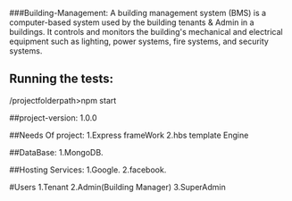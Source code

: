 ###Building-Management:
 A building management system (BMS) is a computer-based system used by the building tenants & Admin in a buildings. It controls and monitors the building's mechanical and electrical equipment such as lighting, power systems, fire systems, and security systems.

## Running the tests:
  /projectfolderpath>npm start

 ##project-version:
  1.0.0

##Needs Of project:
1.Express frameWork
2.hbs template Engine

##DataBase:
1.MongoDB.

##Hosting Services:
1.Google.
2.facebook.

#Users
1.Tenant
2.Admin(Building Manager)
3.SuperAdmin

